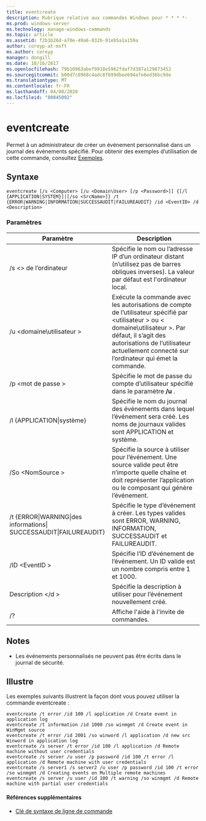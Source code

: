 ```yaml
---
title: eventcreate
description: Rubrique relative aux commandes Windows pour * * * *-
ms.prod: windows-server
ms.technology: manage-windows-commands
ms.topic: article
ms.assetid: f2b1b26d-a70e-49a6-832b-91eb5a1a159a
author: coreyp-at-msft
ms.author: coreyp
manager: dongill
ms.date: 10/16/2017
ms.openlocfilehash: 79b10963abef9918e5962fdaf7d387a129873452
ms.sourcegitcommit: b00d7c8968c4adc8f699dbee694afe6ed36bc9de
ms.translationtype: MT
ms.contentlocale: fr-FR
ms.lasthandoff: 04/08/2020
ms.locfileid: "80845092"
---
```

# <a name="eventcreate"></a>eventcreate



Permet à un administrateur de créer un événement personnalisé dans un journal des événements spécifié. Pour obtenir des exemples d’utilisation de cette commande, consultez [Exemples](#BKMK_examples).

## <a name="syntax"></a>Syntaxe

```
eventcreate [/s <Computer> [/u <Domain\User> [/p <Password>]] {[/l {APPLICATION|SYSTEM}]|[/so <SrcName>]} /t {ERROR|WARNING|INFORMATION|SUCCESSAUDIT|FAILUREAUDIT} /id <EventID> /d <Description>
```

### <a name="parameters"></a>Paramètres

|Paramètre|Description|
|---------|-----------|
|/s \<> de l’ordinateur|Spécifie le nom ou l’adresse IP d’un ordinateur distant (n’utilisez pas de barres obliques inverses). La valeur par défaut est l'ordinateur local.|
|/u \<domaine\utilisateur >|Exécute la commande avec les autorisations de compte de l’utilisateur spécifié par \<utilisateur > ou < domaine\utilisateur >. Par défaut, il s’agit des autorisations de l’utilisateur actuellement connecté sur l’ordinateur qui émet la commande.|
|/p \<mot de passe >|Spécifie le mot de passe du compte d’utilisateur spécifié dans le paramètre **/u** .|
|/l {APPLICATION\|système}|Spécifie le nom du journal des événements dans lequel l’événement sera créé. Les noms de journaux valides sont APPLICATION et système.|
|/So \<NomSource >|Spécifie la source à utiliser pour l’événement. Une source valide peut être n’importe quelle chaîne et doit représenter l’application ou le composant qui génère l’événement.|
|/t {ERROR\|WARNING\|des informations\|</br>SUCCESSAUDIT\|FAILUREAUDIT}|Spécifie le type d’événement à créer. Les types valides sont ERROR, WARNING, INFORMATION, SUCCESSAUDIT et FAILUREAUDIT.|
|/ID \<EventID >|Spécifie l’ID d’événement de l’événement. Un ID valide est un nombre compris entre 1 et 1000.|
|Description \</d >|Spécifie la description à utiliser pour l’événement nouvellement créé.|
|/?|Affiche l'aide à l'invite de commandes.|

## <a name="remarks"></a>Notes

-   Les événements personnalisés ne peuvent pas être écrits dans le journal de sécurité.

## <a name="examples"></a><a name=BKMK_examples></a>Illustre

Les exemples suivants illustrent la façon dont vous pouvez utiliser la commande eventcreate :
```
eventcreate /t error /id 100 /l application /d Create event in application log
eventcreate /t information /id 1000 /so winmgmt /d Create event in WinMgmt source
eventcreate /t error /id 2001 /so winword /l application /d new src Winword in application log
eventcreate /s server /t error /id 100 /l application /d Remote machine without user credentials
eventcreate /s server /u user /p password /id 100 /t error /l application /d Remote machine with user credentials
eventcreate /s server1 /s server2 /u user /p password /id 100 /t error /so winmgmt /d Creating events on Multiple remote machines
eventcreate /s server /u user /id 100 /t warning /so winmgmt /d Remote machine with partial user credentials
```

#### <a name="additional-references"></a>Références supplémentaires

- [Clé de syntaxe de ligne de commande](command-line-syntax-key.md)
